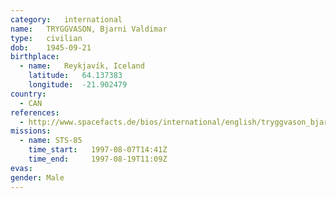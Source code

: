 ```yaml
---
category:	international
name:	TRYGGVASON, Bjarni Valdimar
type:	civilian
dob:	1945-09-21
birthplace:
  - name:	Reykjavík, Iceland
    latitude:	64.137383
    longitude:	-21.902479
country:
  - CAN
references:
  - http://www.spacefacts.de/bios/international/english/tryggvason_bjarni.htm
missions:
  - name: STS-85
    time_start:   1997-08-07T14:41Z
    time_end:     1997-08-19T11:09Z
evas:
gender:	Male
---
```

